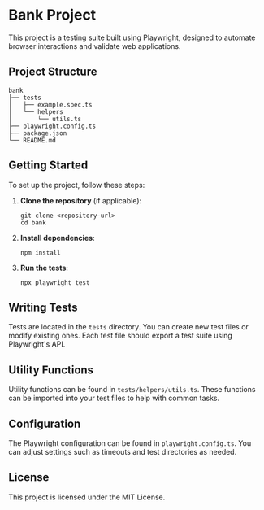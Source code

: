 # Bank Project

This project is a testing suite built using Playwright, designed to automate browser interactions and validate web applications.

## Project Structure

```
bank
├── tests
│   ├── example.spec.ts
│   └── helpers
│       └── utils.ts
├── playwright.config.ts
├── package.json
└── README.md
```

## Getting Started

To set up the project, follow these steps:

1. **Clone the repository** (if applicable):
   ```
   git clone <repository-url>
   cd bank
   ```

2. **Install dependencies**:
   ```
   npm install
   ```

3. **Run the tests**:
   ```
   npx playwright test
   ```

## Writing Tests

Tests are located in the `tests` directory. You can create new test files or modify existing ones. Each test file should export a test suite using Playwright's API.

## Utility Functions

Utility functions can be found in `tests/helpers/utils.ts`. These functions can be imported into your test files to help with common tasks.

## Configuration

The Playwright configuration can be found in `playwright.config.ts`. You can adjust settings such as timeouts and test directories as needed.

## License

This project is licensed under the MIT License.